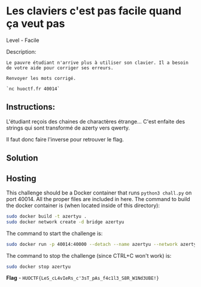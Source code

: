 # Les claviers c'est pas facile quand ça veut pas

Level - Facile

Description:
```
Le pauvre étudiant n'arrive plus à utiliser son clavier. Il a besoin de votre aide pour corriger ses erreurs.

Renvoyer les mots corrigé.

`nc huoctf.fr 40014`
```

## Instructions:

L'étudiant reçois des chaines de charactères étrange...
C'est enfaite des strings qui sont transformé de azerty vers qwerty.

Il faut donc faire l'inverse pour retrouver le flag.


## Solution


## Hosting
This challenge should be a Docker container that runs `python3 chall.py` on port 40014. All the proper files are included in here. The command to build the docker container is (when located inside of this directory):

```bash
sudo docker build -t azertyu .
sudo docker network create -d bridge azertyu
```

The command to start the challenge is:

```bash
sudo docker run -p 40014:40000 --detach --name azertyu --network azertyu azertyu:latest
```

The command to stop the challenge (since CTRL+C won't work) is:

```bash
sudo docker stop azertyu
```


**Flag** - `HUOCTF{LeS_cL4vIeRs_c'3sT_pAs_f4c1l3_S8R_W1Nd3UBE!}`
